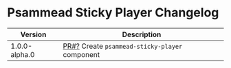 # Psammead Sticky Player Changelog

<!-- prettier-ignore -->
| Version       | Description                                                                                                                  |
| ------------- | ---------------------------------------------------------------------------------------------------------------------------- |
| 1.0.0-alpha.0 | [PR#?](https://github.com/bbc/psammead/pull/?) Create `psammead-sticky-player` component |

